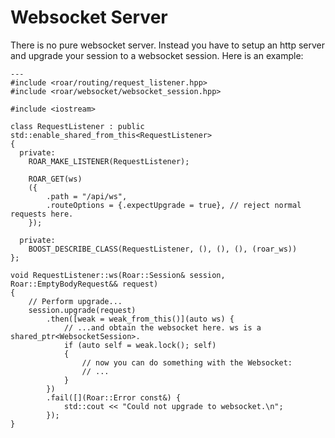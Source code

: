 # Websocket Server

There is no pure websocket server. Instead you have to setup an http server and upgrade your session to a websocket session.
Here is an example:

```{code-block} c++
---
#include <roar/routing/request_listener.hpp>
#include <roar/websocket/websocket_session.hpp>

#include <iostream>

class RequestListener : public std::enable_shared_from_this<RequestListener>
{
  private:
    ROAR_MAKE_LISTENER(RequestListener);

    ROAR_GET(ws)
    ({
        .path = "/api/ws",
        .routeOptions = {.expectUpgrade = true}, // reject normal requests here.
    });

  private:
    BOOST_DESCRIBE_CLASS(RequestListener, (), (), (), (roar_ws))
};

void RequestListener::ws(Roar::Session& session, Roar::EmptyBodyRequest&& request)
{
    // Perform upgrade...
    session.upgrade(request)
        .then([weak = weak_from_this()](auto ws) {
            // ...and obtain the websocket here. ws is a shared_ptr<WebsocketSession>.
            if (auto self = weak.lock(); self)
            {
                // now you can do something with the Websocket:
                // ...
            }
        })
        .fail([](Roar::Error const&) {
            std::cout << "Could not upgrade to websocket.\n";
        });
} 
```